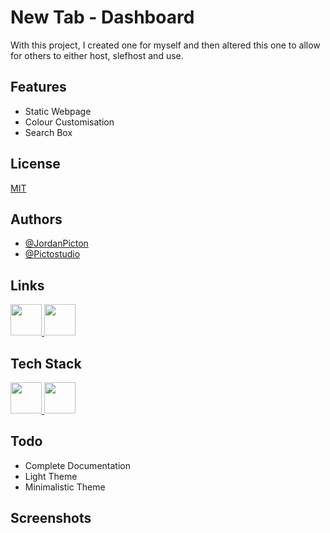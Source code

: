 # New Tab - Dashboard
With this project, I created one for myself and then altered this one to allow for others to either host, slefhost and use.

## Features
- Static Webpage
- Colour Customisation
- Search Box


## License
[MIT](https://choosealicense.com/licenses/mit/)


## Authors
- [@JordanPicton](https://github.com/JordanPicton)
- [@Pictostudio](https://github.com/Pictostudio)

## Links
  <a href="https://jordanpicton.xyz">
    <img id="personal-website" alt="" width="50" src="https://www.svgrepo.com/show/447845/website-click.svg">
  </a>
  <a href="https://github.com/JordanPicton">
    <img id="github" alt="" width="50" src="https://www.svgrepo.com/show/512317/github-142.svg">
  </a>

## Tech Stack
<div>
  <a href="https://developer.mozilla.org/en-US/docs/Glossary/HTML5">
   <img style="width:50px;" src="https://static-00.iconduck.com/assets.00/html-icon-1451x2048-69sehqrp.png"/>
  </a>
  <a href="https://developer.mozilla.org/en-US/docs/Web/CSS">
    <img style="width:50px;" src="https://upload.wikimedia.org/wikipedia/commons/thumb/d/d5/CSS3_logo_and_wordmark.svg/1200px-CSS3_logo_and_wordmark.svg.png"/>
  </a>
</div>

## Todo
- Complete Documentation
- Light Theme
- Minimalistic Theme

## Screenshots